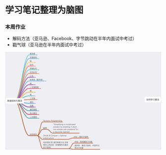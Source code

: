 # 学习笔记整理为脑图
    
### 本周作业
- 解码方法（亚马逊、Facebook、字节跳动在半年内面试中考过）
- 戳气球（亚马逊在半年内面试中考过）

![avatar](./数据结构与算法.png)
